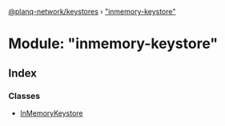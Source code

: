 [@planq-network/keystores](../README.md) › ["inmemory-keystore"](_inmemory_keystore_.md)

# Module: "inmemory-keystore"

## Index

### Classes

* [InMemoryKeystore](../classes/_inmemory_keystore_.inmemorykeystore.md)
